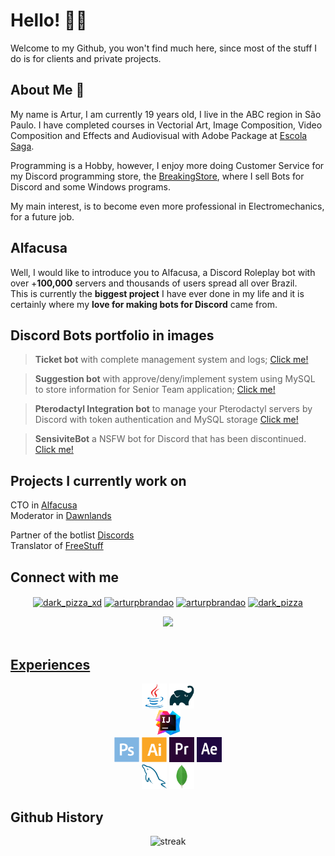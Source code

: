 # Hello! 👋🏻
Welcome to my Github, you won't find much here, since most of the stuff I do is for clients and private projects.

## About Me 👦
My name is Artur, I am currently 19 years old, I live in the ABC region in São Paulo. I have completed courses in Vectorial Art, Image Composition, Video Composition and Effects and Audiovisual with Adobe Package at [Escola Saga](https://www.saga.com.br/).

Programming is a Hobby, however, I enjoy more doing Customer Service for my Discord programming store, the [BreakingStore](https://github.com/BreakingStore), where I sell Bots for Discord and some Windows programs.

My main interest, is to become even more professional in Electromechanics, for a future job.

## Alfacusa
Well, I would like to introduce you to Alfacusa, a Discord Roleplay bot with over +**100,000** servers and thousands of users spread all over Brazil.<br/>
This is currently the **biggest project** I have ever done in my life and it is certainly where my **love for making bots for Discord** came from.

## Discord Bots portfolio in images
>  **Ticket bot** with complete management system and logs; [Click me!](https://imgur.com/a/6XNXRuM)

> **Suggestion bot** with approve/deny/implement system using MySQL to store information for Senior Team application; [Click me!](https://github.com/DarkPizza/suggestion-bot)<br/>

> **Pterodactyl Integration bot** to manage your Pterodactyl servers by Discord with token authentication and MySQL storage [Click me!](https://youtu.be/1mJ9wP5L3DA)<br/>

> **SensiviteBot** a NSFW bot for Discord that has been discontinued. [Click me!](https://discords.com/bots/bot/687100809493741651)<br/>

## Projects I currently work on
CTO in [Alfacusa](https://alfabot.website/en)<br/>
Moderator in [Dawnlands](https://discord.gg/dawnlands)<br/>

Partner of the botlist [Discords](https://discords.com/bots/)<br/>
Translator of [FreeStuff](https://freestuffbot.xyz/team)<br/>

## Connect with me
<p align="center">
<a href="https://twitter.com/dark_pizza_xd" target="blank"><img align="center" src="https://raw.githubusercontent.com/rahuldkjain/github-profile-readme-generator/master/src/images/icons/Social/twitter.svg" alt="dark_pizza_xd" height="30" width="40" /></a>
<a href="https://linkedin.com/in/arturpbrandao" target="blank"><img align="center" src="https://raw.githubusercontent.com/rahuldkjain/github-profile-readme-generator/master/src/images/icons/Social/linked-in-alt.svg" alt="arturpbrandao" height="30" width="40" /></a>
<a href="https://instagram.com/arturpbrandao" target="blank"><img align="center" src="https://raw.githubusercontent.com/rahuldkjain/github-profile-readme-generator/master/src/images/icons/Social/instagram.svg" alt="arturpbrandao" height="30" width="40" /></a>
<a href="https://www.youtube.com/c/dark_pizza" target="blank"><img align="center" src="https://raw.githubusercontent.com/rahuldkjain/github-profile-readme-generator/master/src/images/icons/Social/youtube.svg" alt="dark_pizza" height="30" width="40" /></a>
<p align="center">
<a href="https://discord.com/users/561264957921034240">
  <img src="https://lanyard.cnrad.dev/api/561264957921034240?idleMessage=Eu%20n%C3%A3o%20estou%20fazendo%20nada%20no%20momento!"> <br/><br/>
</p> 
</p>

## Experiences
<p align="center">
<a href="https://docs.oracle.com/en/java/" target="blank"><img alt="Java" width="40px" src="https://raw.githubusercontent.com/devicons/devicon/master/icons/java/java-original.svg"></a>
<a href="https://gradle.org/" target="blank"><img alt="Gradle" width="40px" src="https://raw.githubusercontent.com/devicons/devicon/master/icons/gradle/gradle-plain.svg"></a> <br/>
<a href="https://www.jetbrains.com/idea/" target="blank"><img alt="IntelliJ" width="40px" src="https://raw.githubusercontent.com/yuhtin/yuhtin/master/icons/intellij.png"></a><br/>
<a href="https://www.adobe.com/products/photoshop.html" target="blank"><img alt="Adobe Photoshop" width="40px" src="https://github.com/devicons/devicon/blob/master/icons/photoshop/photoshop-plain.svg"></a>
<a href="https://www.adobe.com/products/illustrator.html" target="blank"><img alt="Adobe Illustrator" width="40px" src="https://github.com/devicons/devicon/blob/master/icons/illustrator/illustrator-plain.svg"></a>
<a href="https://www.adobe.com/products/premiere.html" target="blank"><img alt="Adobe Premiere Pro" width="40px" src="https://github.com/devicons/devicon/blob/master/icons/premierepro/premierepro-plain.svg"></a>
<a href="https://www.adobe.com/products/aftereffects.html" target="blank"><img alt="Adobe After Effects" width="40px" src="https://github.com/devicons/devicon/blob/master/icons/aftereffects/aftereffects-plain.svg"></a><br/>
<a href="https://dev.mysql.com/" target="blank"><img alt="MySQL" width="40px" src="https://raw.githubusercontent.com/devicons/devicon/master/icons/mysql/mysql-original.svg"></a>
<a href="https://www.mongodb.com/" target="blank"><img alt="MongoDB" width="40px" src="https://raw.githubusercontent.com/devicons/devicon/master/icons/mongodb/mongodb-original.svg"></a><br/>
</p>  




## Github History
<p align="center">
  <img height"100em" src="https://github-readme-streak-stats.herokuapp.com?user=DarKPizza&theme=dark&locale=pt-br)](https://git.io/streak-stats" alt="streak"><br/>
</p>  
